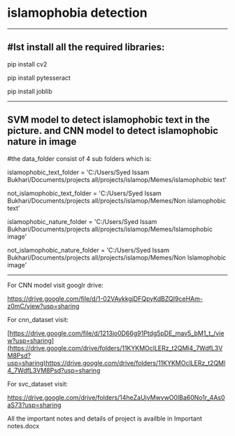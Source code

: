# islamophobia detection
------------------------------------
#Ist install all the required libraries:
---------------------------------
pip install cv2

pip install pytesseract

pip install joblib

_________________________________________________________________________________________________
SVM model to detect islamophobic text in the picture. and CNN model to detect islamophobic nature in image
----------------------------------------------------
#the data_folder consist of 4 sub folders which is:

islamophobic_text_folder = 'C:/Users/Syed Issam Bukhari/Documents/projects all/projects/islamop/Memes/islamophobic text'

not_islamophobic_text_folder = 'C:/Users/Syed Issam Bukhari/Documents/projects all/projects/islamop/Memes/Non islamophobic text'

islamophobic_nature_folder = 'C:/Users/Syed Issam Bukhari/Documents/projects all/projects/islamop/Memes/Islamophobic image'

not_islamophobic_nature_folder = 'C:/Users/Syed Issam Bukhari/Documents/projects all/projects/islamop/Memes/Non Islamophobic image'

----------------------------------------------------------------
For CNN model visit googlr drive:

https://drive.google.com/file/d/1-02VAykkgjDFQpyKdBZQI9ceHAm-z0mC/view?usp=sharing

For cnn_dataset visit:

[https://drive.google.com/file/d/1213jo0D66g91Ptdg5pDE_mav5_bM1_t_/view?usp=sharing](https://drive.google.com/drive/folders/11KYKMOclLERz_t2QMl4_7WdfL3VM8Psd?usp=sharing)https://drive.google.com/drive/folders/11KYKMOclLERz_t2QMl4_7WdfL3VM8Psd?usp=sharing

For svc_dataset visit:

https://drive.google.com/drive/folders/14heZaUjvMwvwO0lBa60No1r_4As0aS73?usp=sharing

All the important notes and details of project is availble in Important notes.docx 
